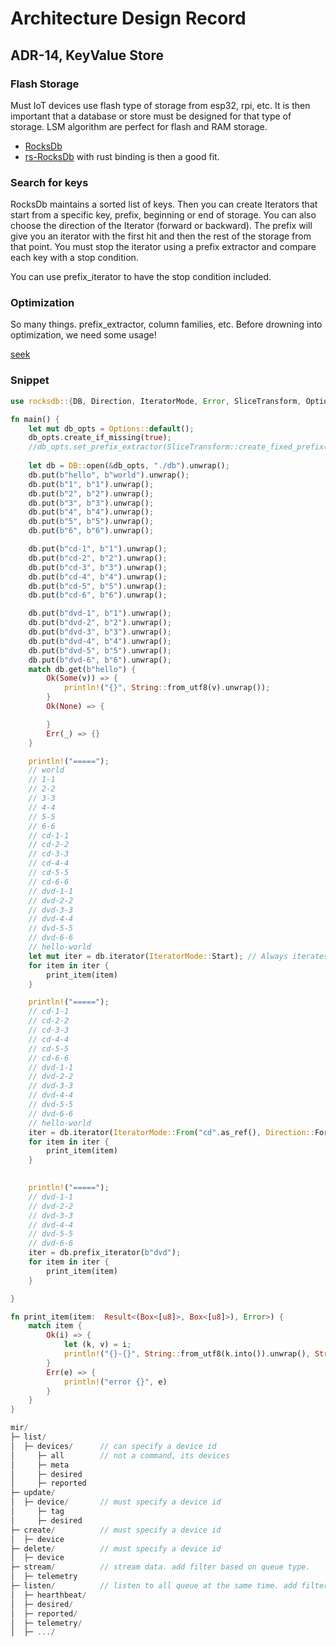 # Architecture Design Record

## ADR-14, KeyValue Store

### Flash Storage
Must IoT devices use flash type of storage from esp32, rpi, etc.
It is then important that a database or store must be designed for that type of storage. 
LSM algorithm are perfect for flash and RAM storage. 

- [RocksDb](https://github.com/facebook/rocksdb)
- [rs-RocksDb](https://github.com/rust-rocksdb/rust-rocksdb) with rust binding is then a good fit.

### Search for keys

RocksDb maintains a sorted list of keys. Then you can create Iterators that start from a specific key, 
prefix, beginning or end of storage.
You can also choose the direction of the Iterator (forward or backward).
The prefix will give you an iterator with the first hit and then the rest of the storage from that point.
You must stop the iterator using a prefix extractor and compare each key with a stop condition.

You can use prefix_iterator to have the stop condition included.

### Optimization

So many things. prefix_extractor, column families, etc.
Before drowning into optimization, we need some usage!

[seek](https://github.com/facebook/rocksdb/wiki/Prefix-Seek)

### Snippet

```rust
use rocksdb::{DB, Direction, IteratorMode, Error, SliceTransform, Options};

fn main() {
    let mut db_opts = Options::default();
    db_opts.create_if_missing(true);
    //db_opts.set_prefix_extractor(SliceTransform::create_fixed_prefix(3));
    
    let db = DB::open(&db_opts, "./db").unwrap();
    db.put(b"hello", b"world").unwrap();
    db.put(b"1", b"1").unwrap();
    db.put(b"2", b"2").unwrap();
    db.put(b"3", b"3").unwrap();
    db.put(b"4", b"4").unwrap();
    db.put(b"5", b"5").unwrap();
    db.put(b"6", b"6").unwrap();

    db.put(b"cd-1", b"1").unwrap();
    db.put(b"cd-2", b"2").unwrap();
    db.put(b"cd-3", b"3").unwrap();
    db.put(b"cd-4", b"4").unwrap();
    db.put(b"cd-5", b"5").unwrap();
    db.put(b"cd-6", b"6").unwrap();

    db.put(b"dvd-1", b"1").unwrap();
    db.put(b"dvd-2", b"2").unwrap();
    db.put(b"dvd-3", b"3").unwrap();
    db.put(b"dvd-4", b"4").unwrap();
    db.put(b"dvd-5", b"5").unwrap();
    db.put(b"dvd-6", b"6").unwrap();
    match db.get(b"hello") {
        Ok(Some(v)) => {
            println!("{}", String::from_utf8(v).unwrap());
        }
        Ok(None) => {

        }
        Err(_) => {}
    }

    println!("=====");
    // world
    // 1-1
    // 2-2
    // 3-3
    // 4-4
    // 5-5
    // 6-6
    // cd-1-1
    // cd-2-2
    // cd-3-3
    // cd-4-4
    // cd-5-5
    // cd-6-6
    // dvd-1-1
    // dvd-2-2
    // dvd-3-3
    // dvd-4-4
    // dvd-5-5
    // dvd-6-6
    // hello-world
    let mut iter = db.iterator(IteratorMode::Start); // Always iterates forward
    for item in iter {
        print_item(item)
    }

    println!("=====");
    // cd-1-1
    // cd-2-2
    // cd-3-3
    // cd-4-4
    // cd-5-5
    // cd-6-6
    // dvd-1-1
    // dvd-2-2
    // dvd-3-3
    // dvd-4-4
    // dvd-5-5
    // dvd-6-6
    // hello-world
    iter = db.iterator(IteratorMode::From("cd".as_ref(), Direction::Forward)); // Always iterates forward
    for item in iter {
        print_item(item)
    }

    
    println!("=====");
    // dvd-1-1
    // dvd-2-2
    // dvd-3-3
    // dvd-4-4
    // dvd-5-5
    // dvd-6-6
    iter = db.prefix_iterator(b"dvd");
    for item in iter {
        print_item(item)
    }

}

fn print_item(item:  Result<(Box<[u8]>, Box<[u8]>), Error>) {
    match item {
        Ok(i) => {
            let (k, v) = i;
            println!("{}-{}", String::from_utf8(k.into()).unwrap(), String::from_utf8(v.into()).unwrap());
        }
        Err(e) => {
            println!("error {}", e)
        }
    }
}
```


```csharp
mir/
├─ list/
│  ├─ devices/      // can specify a device id
│     ├─ all        // not a command, its devices
│     ├─ meta     
│     ├─ desired
│     ├─ reported
├─ update/
│  ├─ device/       // must specify a device id
│     ├─ tag     
│     ├─ desired
├─ create/          // must specify a device id
│  ├─ device
├─ delete/          // must specify a device id
│  ├─ device
├─ stream/          // stream data. add filter based on queue type.
│  ├─ telemetry
├─ listen/          // listen to all queue at the same time. add filter based on queue type.
│  ├─ hearthbeat/
│  ├─ desired/
│  ├─ reported/
│  ├─ telemetry/
│  ├─ .../
```
